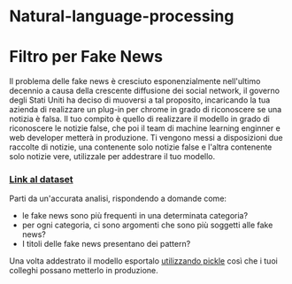 # Natural-language-processing

# Filtro per Fake News
Il problema delle fake news è cresciuto esponenzialmente nell'ultimo decennio a causa della crescente diffusione dei social network, il governo degli Stati Uniti ha deciso di muoversi a tal proposito, incaricando la tua azienda di realizzare un plug-in per chrome in grado di riconoscere se una notizia è falsa. Il tuo compito è quello di realizzare il modello in grado di riconoscere le notizie false, che poi il team di machine learning enginner e web developer metterà in produzione. Ti vengono messi a disposizioni due raccolte di notizie, una contenente solo notizie false e l'altra contenente solo notizie vere, utilizzale per addestrare il tuo modello.

### [Link al dataset](https://proai-datasets.s3.eu-west-3.amazonaws.com/fake_news.zip)

Parti da un'accurata analisi, rispondendo a domande come:
- le fake news sono più frequenti in una determinata categoria?
- per ogni categoria, ci sono argomenti che sono più soggetti alle fake news?
- I titoli delle fake news presentano dei pattern?

Una volta addestrato il modello esportalo [utilizzando pickle](https://scikit-learn.org/stable/model_persistence.html) così che i tuoi colleghi possano metterlo in produzione.
